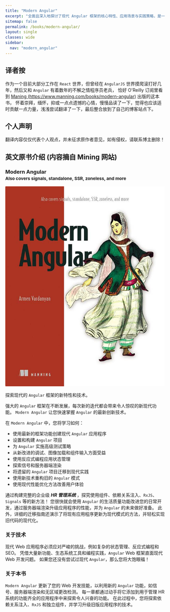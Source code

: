 ```yaml
---
title: "Modern Angular"
excerpt: "全面且深入地探讨了现代 Angular 框架的核心特性、应用场景与实践策略，是一本助力开发者高效构建前沿 Web 应用的实用指南。"
sitemap: false
permalink: /books/modern-angular/
layout: single
classes: wide
sidebar:
  nav: "modern_angular"
---
```


## 译者按

作为一个目前大部分工作在 `React` 世界，但曾经在 `AngularJS` 世界摸爬滚打好几年，然后又和 `Angular` 有着数年的不解之情程序员老兵，
恰好 O'Reilly 订阅里看到 [Maning (https://www.manning.com/books/modern-angular)](https://www.manning.com/books/modern-angular) 出版的这本书，
怀着崇拜，缅怀，抑或一点点遗憾的心情，慢慢品读了一下，觉得也应该适时贡献一点力量，浅浅尝试翻译了一下，最后整合放到了自己的博客站点下。


## 个人声明

翻译内容仅仅代表个人观点，并未征求原作者意见，如有侵权，请联系博主删除！

## 英文原书介绍 (内容摘自 Mining 网站)

### <strong>Modern Angular</strong> <br/><small>Also covers signals, standalone, SSR, zoneless, and more</small>

![cover](/assets/images/modern_angular/cover0001.jpg)

探索现代的 `Angular` 框架的新特性和技术。

强大的 `Angular` 框架在不断发展，每次新的迭代都会带来令人惊叹的新现代功能。
`Modern Angular` 让您快速掌握 `Angular` 的最新创新技术。

在 `Modern Angular` 中，您将学习如何：

* 使用最新的框架功能创建现代 `Angular` 应用程序
* 设置和构建 `Angular` 项目
* 为 `Angular` 实施高级测试策略
* 从新改进的调试、图像加载和组件输入方面受益
* 使用反应式编程应用状态管理
* 探索信号和服务器端渲染
* 将遗留的 `Angular` 项目迁移到现代实践
* 使用新技术重构旧的 `Angular` 模式
* 使用现代性能优化方法改善用户体验

通过构建完整的企业级 **_HR 管理系统_** ，探究使用组件、依赖关系注入、`RxJS`、`Signals` 等的新方法！
您很快就会使用 `Angular` 的生活质量功能改进您的日常开发，通过服务器端渲染升级应用程序的性能，并为 `Angular` 的未来做好准备。
此外，详细的迁移指南还演示了将现有应用程序更新为现代模式的方法，并轻松实现旧代码的现代化。

### 关于技术

现代 Web 应用程序必须应对严峻的挑战，例如复杂的状态管理、反应式编程和 SEO。
凭借大量新功能、生态系统工具和编程实践，`Angular` Web 框架直面现代 Web 开发问题。
如果您还没有尝试过现代 `Angular`，那么您将大饱眼福！

### 关于本书

`Modern Angular` 更新了您的 Web 开发技能，以利用新的 `Angular` 功能，如信号、服务器端渲染和无区域更改检测。
每一章都通过动手将它添加到用于管理 HR 系统的功能齐全的应用程序中来探索令人兴奋的功能。
在此过程中，您将探索依赖关系注入、`RxJS` 和独立组件，并学习升级旧版应用程序的技术。


